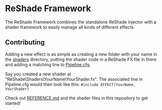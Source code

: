 ReShade Framework
=================

The ReShade Framework combines the standalone ReShade injector with a shader framework to easily manage all kinds of different effects.

## Contributing

Adding a new effect is as simple as creating a new folder with your name in the [shaders](/ReShade/Shaders) directory, putting the shader code in a ReShade FX file in there and adding a matching line to [Pipeline.cfg](/ReShade/Pipeline.cfg).

Say you created a new shader at "ReShade\Shaders\YourName\YourShader.fx". The associated line in Pipeline.cfg would then look like this: ```#include EFFECT(YourName, YourShader)```

Check out [REFERENCE.md](REFERENCE.md) and the shader files in this repository to get started!
